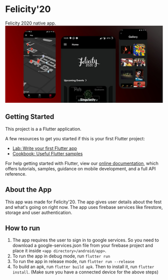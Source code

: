 # Felicity'20

Felicity 2020 native app.
![App](s0.jpeg)

## Getting Started

This project is a a Flutter application.

A few resources to get you started if this is your first Flutter project:

- [Lab: Write your first Flutter app](https://flutter.dev/docs/get-started/codelab)
- [Cookbook: Useful Flutter samples](https://flutter.dev/docs/cookbook)

For help getting started with Flutter, view our
[online documentation](https://flutter.dev/docs), which offers tutorials,
samples, guidance on mobile development, and a full API reference.

## About the App

This app was made for Felicity'20. The app gives user details about the fest and what's going on right now. The app uses firebase services like firestore, storage and user authentication.

## How to run

1. The app requires the user to sign in to google services. So you need to download a google-services.json file from your firebase project and place it inside ```<app directory>/android/app>```.
2. To run the app in debug mode, run ```flutter run```
3. To run the app in release mode, run ```flutter run --release```
4. To build an apk, run ```flutter build apk```. Then to install it, run ```flutter install```. 
(Make sure you have a connected device for the above steps) 